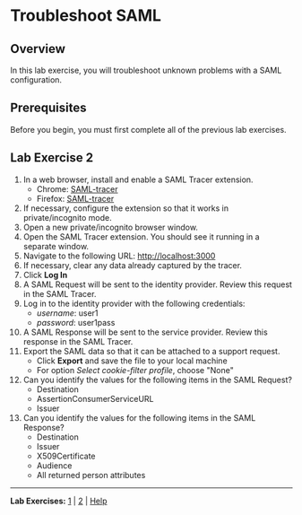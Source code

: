 # Troubleshoot SAML

## Overview
In this lab exercise, you will troubleshoot unknown problems with a SAML configuration.

## Prerequisites
Before you begin, you must first complete all of the previous lab exercises.

## Lab Exercise 2
1. In a web browser, install and enable a SAML Tracer extension.
    - Chrome: [SAML-tracer](https://chrome.google.com/webstore/detail/saml-tracer/mpdajninpobndbfcldcmbpnnbhibjmch)
    - Firefox: [SAML-tracer](https://addons.mozilla.org/en-US/firefox/addon/saml-tracer/)
1. If necessary, configure the extension so that it works in private/incognito mode.
1. Open a new private/incognito browser window.
1. Open the SAML Tracer extension. You should see it running in a separate window.
1. Navigate to the following URL: [http://localhost:3000](http://localhost:3000)
1. If necessary, clear any data already captured by the tracer.
1. Click **Log In**
1. A SAML Request will be sent to the identity provider. Review this request in the SAML Tracer.
1. Log in to the identity provider with the following credentials:
    - *username*: user1
    - *password*: user1pass
1. A SAML Response will be sent to the service provider. Review this response in the SAML Tracer.
1. Export the SAML data so that it can be attached to a support request.
    - Click **Export** and save the file to your local machine
    - For option *Select cookie-filter profile*, choose "None"
1. Can you identify the values for the following items in the SAML Request?
    - Destination
    - AssertionConsumerServiceURL
    - Issuer
1. Can you identify the values for the following items in the SAML Response?
    - Destination
    - Issuer
    - X509Certificate
    - Audience
    - All returned person attributes

---
**Lab Exercises:** [1](Lab1.md) | [2](Lab2.md) | [Help](Help.md)